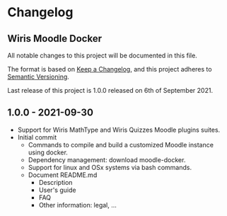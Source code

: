 # Changelog

## Wiris Moodle Docker

All notable changes to this project will be documented in this file.

The format is based on [Keep a Changelog](https://keepachangelog.com/en/1.0.0/),
and this project adheres to [Semantic Versioning](https://semver.org/spec/v2.0.0.html).

Last release of this project is 1.0.0 released on 6th of September 2021.

<!--
## [Unreleased]
-->

## 1.0.0 - 2021-09-30

- Support for Wiris MathType and Wiris Quizzes Moodle plugins suites.
- Initial commit
    - Commands to compile and build a customized Moodle instance using docker.
    - Dependency management: download moodle-docker.
    - Support for linux and OSx systems via bash commands.
    - Document README.md
        - Description
        - User's guide
        - FAQ
        - Other information: legal, ...